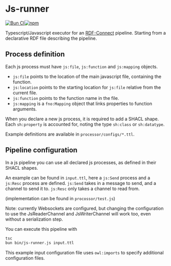 # Js-runner

[![Bun CI](https://github.com/rdf-connect/js-runner/actions/workflows/build-test.yml/badge.svg)](https://github.com/rdf-connect/js-runner/actions/workflows/build-test.yml)[![npm](https://img.shields.io/npm/v/@rdcf/js-runner.svg?style=popout)](https://npmjs.com/package/@rdfc/js-runner)

Typescript/Javascript executor for an [RDF-Connect](https://rdf-connect.github.io/rdfc.github.io/) pipeline. Starting from a declarative RDF file describing the pipeline.

## Process definition

Each js process must have `js:file`, `js:function` and `js:mapping` objects.

- `js:file` points to the location of the main javascript file, containing the function.
- `js:location` points to the starting location for `js:file` relative from the current file.
- `js:function` points to the function name in the file.
- `js:mapping` is a `fno:Mapping` object that links properties to function arguments.

When you declare a new js process, it is required to add a SHACL shape.
Each `sh:property` is accounted for, noting the type `sh:class` or `sh:datatype`.

Example definitions are available in `processor/configs/*.ttl`.

## Pipeline configuration

In a js pipeline you can use all declared js processes, as defined in their SHACL shapes.

An example can be found in `input.ttl`, here a `js:Send` process and a `js:Resc` process are defined.
`js:Send` takes in a message to send, and a channel to send it to.
`js:Resc` only takes a channel to read from.

(implementation can be found in `procossor/test.js`)

Note: currently Websockets are configured, but changing the configuration to use the JsReaderChannel and JsWriterChannel will work too, even without a serialization step.

You can execute this pipeline with

```bash
tsc
bun bin/js-runner.js input.ttl 
```

This example input configuration file uses `owl:imports` to specify additional configuration files.